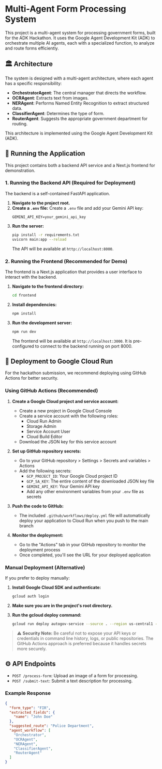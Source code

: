 # Multi-Agent Form Processing System

This project is a multi-agent system for processing government forms, built for the ADK Hackathon. It uses the Google Agent Development Kit (ADK) to orchestrate multiple AI agents, each with a specialized function, to analyze and route forms efficiently.

## 🏛️ Architecture

The system is designed with a multi-agent architecture, where each agent has a specific responsibility:

- **OrchestratorAgent**: The central manager that directs the workflow.
- **OCRAgent**: Extracts text from images.
- **NERAgent**: Performs Named Entity Recognition to extract structured data.
- **ClassifierAgent**: Determines the type of form.
- **RouterAgent**: Suggests the appropriate government department for routing.

This architecture is implemented using the Google Agent Development Kit (ADK).

## 🚀 Running the Application

This project contains both a backend API service and a Next.js frontend for demonstration.

### 1. Running the Backend API (Required for Deployment)

The backend is a self-contained FastAPI application.

1.  **Navigate to the project root.**
2.  **Create a `.env` file:**
    Create a `.env` file and add your Gemini API key:
    ```
    GEMINI_API_KEY=your_gemini_api_key
    ```
3.  **Run the server:**
    ```bash
    pip install -r requirements.txt
    uvicorn main:app --reload
    ```
    The API will be available at `http://localhost:8000`.

### 2. Running the Frontend (Recommended for Demo)

The frontend is a Next.js application that provides a user interface to interact with the backend.

1.  **Navigate to the frontend directory:**
    ```bash
    cd frontend
    ```
2.  **Install dependencies:**
    ```bash
    npm install
    ```
3.  **Run the development server:**
    ```bash
    npm run dev
    ```
    The frontend will be available at `http://localhost:3000`. It is pre-configured to connect to the backend running on port 8000.

## 🚢 Deployment to Google Cloud Run

For the hackathon submission, we recommend deploying using GitHub Actions for better security.

### Using GitHub Actions (Recommended)

1. **Create a Google Cloud project and service account:**
   - Create a new project in Google Cloud Console
   - Create a service account with the following roles:
     - Cloud Run Admin
     - Storage Admin
     - Service Account User
     - Cloud Build Editor
   - Download the JSON key for this service account

2. **Set up GitHub repository secrets:**
   - Go to your GitHub repository > Settings > Secrets and variables > Actions
   - Add the following secrets:
     - `GCP_PROJECT_ID`: Your Google Cloud project ID
     - `GCP_SA_KEY`: The entire content of the downloaded JSON key file
     - `GEMINI_API_KEY`: Your Gemini API key
     - Add any other environment variables from your `.env` file as secrets

3. **Push the code to GitHub:**
   - The included `.github/workflows/deploy.yml` file will automatically deploy your application to Cloud Run when you push to the main branch

4. **Monitor the deployment:**
   - Go to the "Actions" tab in your GitHub repository to monitor the deployment process
   - Once completed, you'll see the URL for your deployed application

### Manual Deployment (Alternative)

If you prefer to deploy manually:

1. **Install Google Cloud SDK and authenticate:**
   ```bash
   gcloud auth login
   ```

2. **Make sure you are in the project's root directory.**

3. **Run the gcloud deploy command:**
   ```bash
   gcloud run deploy autogov-service --source . --region us-central1 --allow-unauthenticated --set-env-vars="GEMINI_API_KEY=your_gemini_api_key"
   ```

> ⚠️ **Security Note:** Be careful not to expose your API keys or credentials in command line history, logs, or public repositories. The GitHub Actions approach is preferred because it handles secrets more securely.

## ⚙️ API Endpoints

- `POST /process-form`: Upload an image of a form for processing.
- `POST /submit-text`: Submit a text description for processing.

### Example Response

```json
{
  "form_type": "FIR",
  "extracted_fields": {
    "name": "John Doe"
  },
  "suggested_route": "Police Department",
  "agent_workflow": [
    "Orchestrator",
    "OCRAgent",
    "NERAgent",
    "ClassifierAgent",
    "RouterAgent"
  ]
}
```
